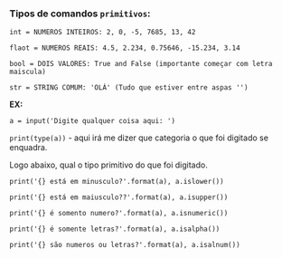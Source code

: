 ### Tipos de comandos `primitivos`:

`int = NUMEROS INTEIROS: 2, 0, -5, 7685, 13, 42`

`flaot = NUMEROS REAIS: 4.5, 2.234, 0.75646, -15.234, 3.14`

`bool = DOIS VALORES: True and False (importante começar com letra maiscula)`

`str = STRING COMUM: 'OLÁ' (Tudo que estiver entre aspas '')`

**EX:**

`a = input('Digite qualquer coisa aqui: ')`

`print(type(a))` - aqui irá me dizer que categoria o que foi digitado se enquadra.

Logo abaixo, qual o tipo primitivo do que foi digitado.

`print('{} está em minusculo?'.format(a), a.islower())`

`print('{} está em maiusculo??'.format(a), a.isupper())`

`print('{} é somento numero?'.format(a), a.isnumeric())`

`print('{} é somente letras?'.format(a), a.isalpha())`

`print('{} são numeros ou letras?'.format(a), a.isalnum())`
